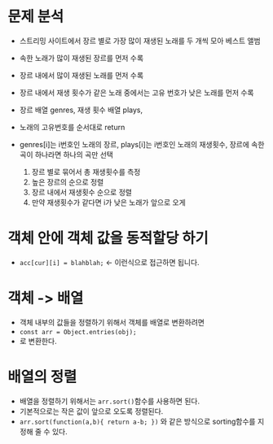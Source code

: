 # 문제 분석
    
- 스트리밍 사이트에서 장르 별로 가장 많이 재생된 노래를 두 개씩 모아 베스트 앨범
- 속한 노래가 많이 재생된 장르를 먼저 수록
- 장르 내에서 많이 재생된 노래를 먼저 수록
- 장르 내에서 재생 횟수가 같은 노래 중에서는 고유 번호가 낮은 노래를 먼저 수록
- 장르 배열 genres, 재생 횟수 배열 plays,
- 노래의 고유번호를 순서대로 return
- genres[i]는 i번호인 노래의 장르, plays[i]는 i번호인 노래의 재생횟수, 장르에 속한 곡이 하나라면 하나의 곡만 선택
    
     1. 장르 별로 묶어서 총 재생횟수를 측정
     2. 높은 장르의 순으로 정렬
     3. 장르 내에서 재생횟수 순으로 정렬
     4. 만약 재생횟수가 같다면 i가 낮은 노래가 앞으로 오게
     
     
# 객체 안에 객체 값을 동적할당 하기

- <code>acc[cur][i] = blahblah;</code> <- 이런식으로 접근하면 됩니다.

# 객체 -> 배열

- 객체 내부의 값들을 정렬하기 위해서 객체를 배열로 변환하려면
- <code>const arr = Object.entries(obj);</code>
- 로 변환한다.

# 배열의 정렬

- 배열을 정렬하기 위해서는 <code>arr.sort()</code>함수를 사용하면 된다.
- 기본적으로는 작은 값이 앞으로 오도록 정렬된다.
- <code>arr.sort(function(a,b){ return a-b; })</code> 와 같은 방식으로 sorting함수를 지정해 줄 수 있다.


